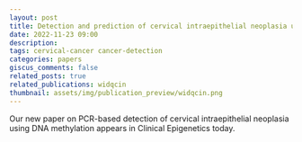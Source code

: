```yaml
---
layout: post
title: Detection and prediction of cervical intraepithelial neoplasia using a PCR-based DNA methylation assay
date: 2022-11-23 09:00
description: 
tags: cervical-cancer cancer-detection 
categories: papers
giscus_comments: false
related_posts: true
related_publications: widqcin
thumbnail: assets/img/publication_preview/widqcin.png
---
```


Our new paper on PCR-based detection of cervical intraepithelial neoplasia using DNA methylation appears in Clinical Epigenetics today.